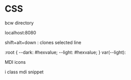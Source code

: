 # CSS
bcw directory

localhost:8080

shift+alt+down : clones selected line

:root {
  --dark: #hexvalue;
  --light: #hexvalue;
}
var(--light):

MDI icons

i class mdi snippet